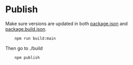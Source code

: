 # Publish

Make sure versions are updated in both [package.json](./package.json) and [package.build.json](./package.build.json).

```bash
    npm run build:main
```

Then go to ./build

```bash
    npm publish
```